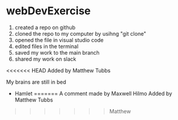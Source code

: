 # webDevExercise

1. created a repo on github
2. cloned the repo to my computer by usihng "git clone"
3. opened  the file in visual studio code
4. edited files in the terminal
5. saved my work to the main branch
6. shared my work on slack

<<<<<<< HEAD
Added by Matthew Tubbs


My brains are still in bed
- Hamlet
=======
A comment made by Maxwell Hilmo
Added by Matthew Tubbs
>>>>>>> Matthew
